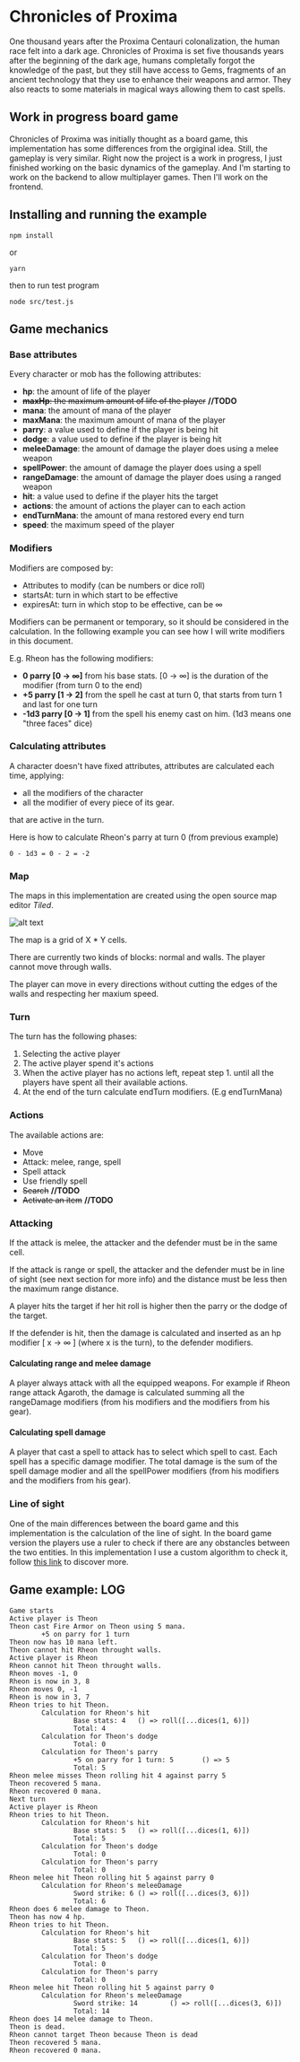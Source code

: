# Chronicles of Proxima

One thousand years after the Proxima Centauri colonalization, the human race felt into a dark age.
Chronicles of Proxima is set five thousands years after the beginning of the dark age, humans completally forgot the knowledge of the past, but they still have access to Gems, fragments of an ancient technology that they use to enhance their weapons and armor. They also reacts to some materials in magical ways allowing them to cast spells.

## Work in progress board game

Chronicles of Proxima was initially thought as a board game, this implementation has some differences from the orgiginal idea. Still, the gameplay is very similar. Right now the project is a work in progress, I just finished working on the basic dynamics of the gameplay. And I'm starting to work on the backend to allow multiplayer games. Then I'll work on the frontend.

## Installing and running the example

```
npm install
```
or
```
yarn
```
then to run test program
```
node src/test.js
```

## Game mechanics

### Base attributes
Every character or mob has the following attributes:
* **hp**: the amount of life of the player
* ~~**maxHp**: the maximum amount of life of the player~~ **//TODO**
* **mana**: the amount of mana of the player
* **maxMana**: the maximum amount of mana of the player
* **parry**:  a value used to define if the player is being hit
* **dodge**: a value used to define if the player is being hit
* **meleeDamage**: the amount of damage the player does using a melee weapon
* **spellPower**: the amount of damage the player does using a spell
* **rangeDamage**: the amount of damage the player does using a ranged weapon
* **hit**:  a value used to define if the player hits the target
* **actions**: the amount of actions the player can to each action
* **endTurnMana**: the amount of mana restored every end turn
* **speed**: the maximum speed of the player

### Modifiers

Modifiers are composed by:
* Attributes to modify (can be numbers or dice roll)
* startsAt: turn in which start to be effective
* expiresAt: turn in which stop to be effective, can be ∞

Modifiers can be permanent or temporary, so it should be considered in the calculation. In the following example you can see how I will write modifiers in this document.

E.g.
Rheon has the following modifiers:
* **0 parry [0 -> ∞]** from his base stats. [0 -> ∞] is the duration of the modifier (from turn 0 to the end)
* **+5 parry [1 -> 2]** from the spell he cast at turn 0, that starts from turn 1 and last for one turn
* **-1d3 parry [0 -> 1]** from the spell his enemy cast on him. (1d3 means one "three faces" dice)

### Calculating attributes

A character doesn't have fixed attributes, attributes are calculated each time, applying:
* all the modifiers of the character
* all the modifier of every piece of its gear.

that are active in the turn.

Here is how to calculate Rheon's parry at turn 0 (from previous example)
```
0 - 1d3 = 0 - 2 = -2
```

### Map

The maps in this implementation are created using the open source map editor *Tiled*.

![alt text](./docs/imgs/tiled.png)

The map is a grid of X * Y cells.

There are currently two kinds of blocks: normal and walls. The player cannot move through walls.

The player can move in every directions without cutting the edges of the walls and respecting her maxium speed.

### Turn

The turn has the following phases: 
1) Selecting the active player
2) The active player spend it's actions
3) When the active player has no actions left, repeat step 1. until all the players have spent all their available actions.
4) At the end of the turn calculate endTurn modifiers. (E.g endTurnMana)

### Actions

The available actions are:
* Move
* Attack: melee, range, spell 
* Spell attack
* Use friendly spell
* ~~Search~~ **//TODO**
* ~~Activate an item~~ **//TODO**

### Attacking

If the attack is melee, the attacker and the defender must be in the same cell.

If the attack is range or spell, the attacker and the defender must be in line of sight (see next section for more info) and the distance must be less then the maximum range distance.

A player hits the target if her hit roll is higher then the parry or the dodge of the target.

If the defender is hit, then the damage is calculated and inserted as an hp modifier [ x -> ∞ ] (where x is the turn), to the defender modifiers.

#### Calculating range and melee damage

A player always attack with all the equipped weapons. For example if Rheon range attack Agaroth, the damage is calculated summing all the rangeDamage modifiers (from his modifiers and the modifiers from his gear).

#### Calculating  spell damage

A player that cast a spell to attack has to select which spell to cast. Each spell has a specific damage modifier.
The total damage is the sum of the spell damage modier and all the spellPower modifiers (from his modifiers and the modifiers from his gear).

### Line of sight

One of the main differences between the board game and this implementation is the calculation of the line of sight. In the board game version the players use a ruler to check if there are any obstancles between the two entities. In this implementation I use a custom algorithm to check it, follow [this link](./docs/LOS.md) to discover more.

## Game example: LOG

```
Game starts
Active player is Theon
Theon cast Fire Armor on Theon using 5 mana.
        +5 on parry for 1 turn
Theon now has 10 mana left.
Theon cannot hit Rheon throught walls.
Active player is Rheon
Rheon cannot hit Theon throught walls.
Rheon moves -1, 0
Rheon is now in 3, 8
Rheon moves 0, -1
Rheon is now in 3, 7
Rheon tries to hit Theon.
        Calculation for Rheon's hit
                Base stats: 4   () => roll([...dices(1, 6)])
                Total: 4
        Calculation for Theon's dodge
                Total: 0
        Calculation for Theon's parry
                +5 on parry for 1 turn: 5       () => 5
                Total: 5
Rheon melee misses Theon rolling hit 4 against parry 5
Theon recovered 5 mana.
Rheon recovered 0 mana.
Next turn
Active player is Rheon
Rheon tries to hit Theon.
        Calculation for Rheon's hit
                Base stats: 5   () => roll([...dices(1, 6)])
                Total: 5
        Calculation for Theon's dodge
                Total: 0
        Calculation for Theon's parry
                Total: 0
Rheon melee hit Theon rolling hit 5 against parry 0
        Calculation for Rheon's meleeDamage
                Sword strike: 6 () => roll([...dices(3, 6)])
                Total: 6
Rheon does 6 melee damage to Theon.
Theon has now 4 hp.
Rheon tries to hit Theon.
        Calculation for Rheon's hit
                Base stats: 5   () => roll([...dices(1, 6)])
                Total: 5
        Calculation for Theon's dodge
                Total: 0
        Calculation for Theon's parry
                Total: 0
Rheon melee hit Theon rolling hit 5 against parry 0
        Calculation for Rheon's meleeDamage
                Sword strike: 14        () => roll([...dices(3, 6)])
                Total: 14
Rheon does 14 melee damage to Theon.
Theon is dead.
Rheon cannot target Theon because Theon is dead
Theon recovered 5 mana.
Rheon recovered 0 mana.
```